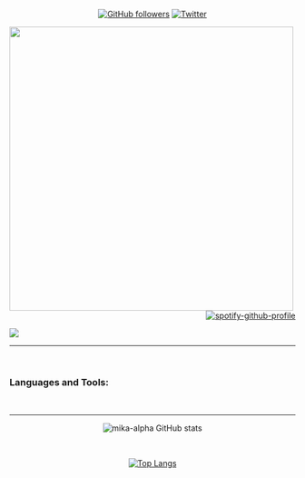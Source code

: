 
<div align ="center" >

[![GitHub followers](https://img.shields.io/github/followers/mika-alpha?style=social)](https://github.com/mika-alpha)
[![Twitter](https://img.shields.io/twitter/follow/mika_alpha_?style=social)](https://twitter.com/mika_alpha_)

<img src="https://i.pinimg.com/originals/ab/cc/3c/abcc3c5048a7f37a25d102b59c2fe0fa.gif" align = "left" height="500"> 

  <div align="right">

  [![spotify-github-profile](https://spotify-github-profile.vercel.app/api/view?uid=31xjluqub65mixcsngqlgwewfc6m&cover_image=true&theme=default)](https://spotify-github-profile.vercel.app/api/view?uid=31xjluqub65mixcsngqlgwewfc6m&redirect=true)

  </div>

  <div align="left">
    <p><a href="https://open.spotify.com/user/31xjluqub65mixcsngqlgwewfc6m?si=752c5a6b619c4d3a" target="_blank"> <img src = "https://img.shields.io/badge/Spotify-1ED760?&style=for-the-badge&logo=spotify&logoColor=white"/></a></p>
  </div>

</div>

---
<br />



### Languages and Tools:



<br />

---
<div align="center">

![mika-alpha GitHub stats](https://github-readme-stats.vercel.app/api?username=mika-alpha&show_icons=true&theme=jolly)

<br/>

[![Top Langs](https://github-readme-stats.vercel.app/api/top-langs/?username=mika-alpha&layout=compact&theme=jolly)](https://github.com/mika-alpha/github-readme-stats)

</div>

[twitter]: https://twitter.com/mika_alpha_
[spotify]: https://open.spotify.com/user/31xjluqub65mixcsngqlgwewfc6m?si=7563f24a3c3c4d76

